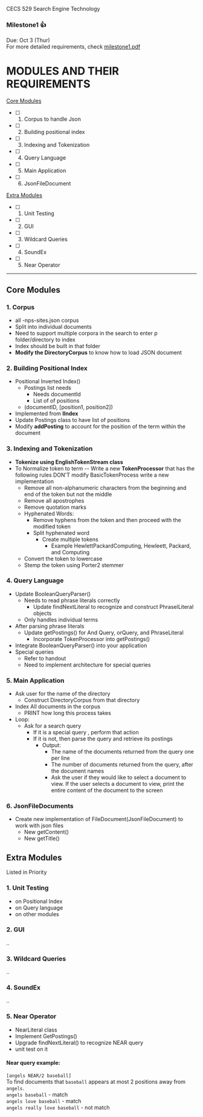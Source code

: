 CECS 529 Search Engine Technology
### Milestone1 :thumbsup:
Due: Oct 3 (Thur)  
For more detailed requirements, check [milestone1.pdf](milestone1.pdf)

# MODULES AND THEIR REQUIREMENTS
  
[Core Modules](#core-modules)  
- [ ] 1. Corpus to handle Json
- [ ] 2. Building positional index
- [ ] 3. Indexing and Tokenization
- [ ] 4. Query Language
- [ ] 5. Main Application
- [ ] 6. JsonFileDocument

[Extra Modules](#extra-modules)  
- [ ] 1. Unit Testing 
- [ ] 2. GUI 
- [ ] 3. Wildcard Queries 
- [ ] 4. SoundEx 
- [ ] 5. Near Operator

---

## Core Modules
### 1. Corpus
- all -nps-sites.json corpus
- Split into individual documents
- Need to support multiple corpora in the search to enter p folder/directory to index
- Index should be built in that folder
- **Modify the DirectoryCorpus** to know how to load JSON document

### 2. Building Positional Index
- Positional Inverted Index() 
  - Postings list needs
    - Needs documentId 
    - List of of positions
  - (documentID, [position1, position2])
- Implemented from **IIndex**
- Update Postings class to have list of positions
- Modify **addPosting** to account for the position of the term within the document

### 3. Indexing and Tokenization
- **Tokenize using EnglishTokenStream class**
- To Normalize token to term -- Write a new **TokenProcessor** that has the following rules DON'T modify BasicTokenProcess write a new implementation
  - Remove all non-alphanumeric characters from the beginning and end of the token but not the middle
  - Remove all apostrophes
  - Remove quotation marks
  - Hyphenated Words:
    - Remove hyphens from the token and then proceed with the modified token
    - Split hyphenated word
      - Create multiple tokens 
        - Example HewlettPackardComputing, Hewleett, Packard, and Computing
  - Convert the token to lowercase
  - Stemp the token using Porter2 stemmer

### 4. Query Language
- Update BooleanQueryParser()
  - Needs to read phrase literals correctly
    - Update findNextLiteral to recognize and construct PhraselLiteral objects
  - Only handles individual terms
- After parsing phrase literals
  - Update getPostings() for And Query, orQuery, and PhraseLiteral
    - Incorporate TokenProcessor into getPostings()
- Integrate BooleanQueryParser() into your application
- Special queries
  - Refer to handout
  - Need to implement architecture for special queries

### 5. Main Application
- Ask user for the name of the directory
  - Construct DirectoryCorpus from that directory
- Index All documents in the corpus
  - PRINT how long this process takes
- Loop:
  - Ask for a search query
    - If it is a special query , perform that action
    - If it is not, then parse the query and retrieve its postings
      - Output: 
        - The name of the documents returned from the query one per line
        - The number of documents returned from the query, after the document names
        - Ask the user if they would like to select a document to view. If the user selects a document to view, print the entire content of the document to the screen

### 6. JsonFileDocuments
- Create new implementation of FileDocument(JsonFileDocument) to work with json files
  - New getContent()
  - New getTitle()



## Extra Modules
Listed in Priority 

### 1. Unit Testing 
- on Positional Index
- on Query language
- on other modules

### 2. GUI 
..

### 3. Wildcard Queries 
..

### 4. SoundEx 
..

### 5. Near Operator
- NearLiteral class
- Implement GetPostings()
- Upgrade findNextLiteral() to recognize NEAR query
- unit test on it
#### Near query example:  
`[angels NEAR/2 baseball]`  
To find documents that `baseball` appears at most 2 positions away from `angels`.  
`angels baseball` - match  
`angels love baseball` - match  
`angels really love baseball` - not match  
